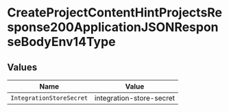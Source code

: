 # CreateProjectContentHintProjectsResponse200ApplicationJSONResponseBodyEnv14Type


## Values

| Name                     | Value                    |
| ------------------------ | ------------------------ |
| `IntegrationStoreSecret` | integration-store-secret |